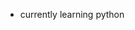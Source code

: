 - currently learning python


<!---
nathan-pace/nathan-pace is a ✨ special ✨ repository because its `README.md` (this file) appears on your GitHub profile.
You can click the Preview link to take a look at your changes.
--->

